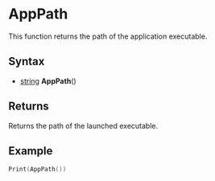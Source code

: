 # AppPath

This function returns the path of the application executable.

## Syntax

- [string](https://www.lua.org/manual/5.4/manual.html#6.4) **AppPath**()

## Returns

Returns the path of the launched executable.

## Example

```lua
Print(AppPath())
```

